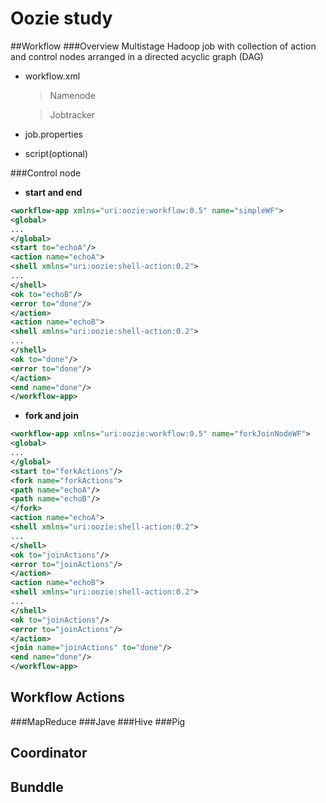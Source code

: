 # Oozie study
##Workflow
###Overview
Multistage Hadoop job with collection of action and control nodes arranged in a directed acyclic graph (DAG)
- workflow.xml

  >Namenode

  >Jobtracker
- job.properties
- script(optional)

###Control node
- **start and end**
```xml
<workflow-app xmlns="uri:oozie:workflow:0.5" name="simpleWF">
<global>
...
</global>
<start to="echoA"/>
<action name="echoA">
<shell xmlns="uri:oozie:shell-action:0.2">
...
</shell>
<ok to="echoB"/>
<error to="done"/>
</action>
<action name="echoB">
<shell xmlns="uri:oozie:shell-action:0.2">
...
</shell>
<ok to="done"/>
<error to="done"/>
</action>
<end name="done"/>
</workflow-app>
```
- **fork and join**
```xml
<workflow-app xmlns="uri:oozie:workflow:0.5" name="forkJoinNodeWF">
<global>
...
</global>
<start to="forkActions"/>
<fork name="forkActions">
<path name="echoA"/>
<path name="echoB"/>
</fork>
<action name="echoA">
<shell xmlns="uri:oozie:shell-action:0.2">
...
</shell>
<ok to="joinActions"/>
<error to="joinActions"/>
</action>
<action name="echoB">
<shell xmlns="uri:oozie:shell-action:0.2">
...
</shell>
<ok to="joinActions"/>
<error to="joinActions"/>
</action>
<join name="joinActions" to="done"/>
<end name="done"/>
</workflow-app>
```
  

  
## Workflow Actions
###MapReduce
###Jave
###Hive
###Pig
## Coordinator
## Bunddle
